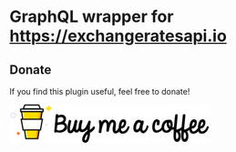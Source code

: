 # GraphQL wrapper for https://exchangeratesapi.io

## Donate

If you find this plugin useful, feel free to donate!

[![Buy me a coffee](https://github.com/MarcelloTheArcane/exchangerates-graphql/blob/master/BuyMeACoffee.png?raw=true)](https://buymeacoffee.com/maxdotreynolds)
